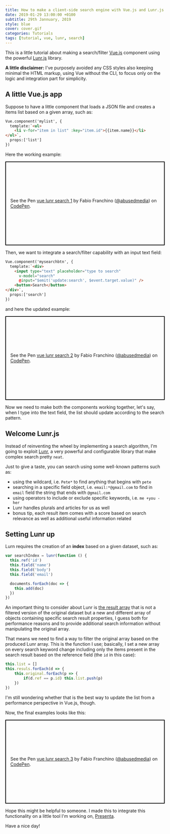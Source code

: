 ```yaml
---
title: How to make a client-side search engine with Vue.js and Lunr.js
date: 2019-01-29 13:00:00 +0100
subtitle: 29th Jannuary, 2019
style: blue
cover: cover.gif
categories: Tutorials
tags: [tutorial, vue, lunr, search]
---
```


This is a little tutorial about making a search/filter [Vue.js](https://www.vuejs.org/) component using the powerful [Lunr.js](https://lunrjs.com/) library.

**A little disclaimer:** I've purposely avoided any CSS styles also keeping minimal the HTML markup, using Vue without the CLI, to focus only on the logic and integration part for simplicity.

## A little Vue.js app

Suppose to have a little component that loads a JSON file and creates a items list based on a given array, such as:

```html
Vue.component('mylist', {
  template:`<ul>
    <li v-for="item in list" :key="item.id">{{item.name}}</li>
</ul>`,
  props:['list']
})
```

Here the working example:

<p class="codepen" data-height="265" data-theme-id="0" data-default-tab="js,result" data-user="abusedmedia" data-slug-hash="wNzBQY" style="height: 265px; box-sizing: border-box; display: flex; align-items: center; justify-content: center; border: 2px solid black; margin: 1em 0; padding: 1em;" data-pen-title="vue lunr search 1">
  <span>See the Pen <a href="https://codepen.io/abusedmedia/pen/wNzBQY/">
  vue lunr search 1</a> by Fabio Franchino (<a href="https://codepen.io/abusedmedia">@abusedmedia</a>)
  on <a href="https://codepen.io">CodePen</a>.</span>
</p>

Then, we want to integrate a search/filter capability with an input text field:

```html
Vue.component('mysearchbtn', {
  template:`<div>
    <input type="text" placeholder="type to search"
      v-model="search"
      @input="$emit('update:search', $event.target.value)" />
    <button>Search</button>
</div>`,
  props:['search']
})
```

and here the updated example:

<p class="codepen" data-height="265" data-theme-id="0" data-default-tab="js,result" data-user="abusedmedia" data-slug-hash="ErgjYN" style="height: 265px; box-sizing: border-box; display: flex; align-items: center; justify-content: center; border: 2px solid black; margin: 1em 0; padding: 1em;" data-pen-title="vue lunr search 2">
  <span>See the Pen <a href="https://codepen.io/abusedmedia/pen/ErgjYN/">
  vue lunr search 2</a> by Fabio Franchino (<a href="https://codepen.io/abusedmedia">@abusedmedia</a>)
  on <a href="https://codepen.io">CodePen</a>.</span>
</p>

Now we need to make both the components working together, let's say, when I type into the text field, the list should update according to the search pattern.

## Welcome Lunr.js

Instead of reinventing the wheel by implementing a search algorithm, I'm going to exploit [Lunr](https://lunrjs.com/), a very powerful and configurable library that make complex search pretty `neat`.

Just to give a taste, you can search using some well-known patterns such as:

- using the wildcard, i.e. `Pete*` to find anything that begins with `pete`
- searching in a specific field object, i.e. `email:*@gmail.com` to find in `email` field the string that ends with `@gmail.com`
- using operators to include or exclude specific keywords, i.e. `me +you -her` 
- Lunr handles plurals and articles for us as well
- bonus tip, each result item comes with a score based on search relevance as well as additional useful information related

## Setting Lunr up 

Lurn requires the creation of an **index** based on a given dataset, such as:

```js
var searchIndex = lunr(function () {
  this.ref('id')
  this.field('name')
  this.field('body')
  this.field('email')

  documents.forEach(doc => {
    this.add(doc)
  })
})
```

An important thing to consider about Lunr is [the result array](https://lunrjs.com/guides/core_concepts.html#search-results) that is not a filtered version of the original dataset but a new and different array of objects containing specific search result properties, I guess both for performance reasons and to provide additional search information without manipulating the original array.

That means we need to find a way to filter the original array based on the produced Lunr array. This is the function I use; basically, I set a new array on every search keyword change including only the items present in the search result based on the reference field (the `id` in this case):

```js
this.list = []
this.resuls.forEach(d => {
    this.original.forEach(p => {
        if(d.ref == p.id) this.list.push(p)
    })
})
```

I'm still wondering whether that is the best way to update the list from a performance perspective in Vue.js, though.

Now, the final examples looks like this:

<p class="codepen" data-height="265" data-theme-id="0" data-default-tab="js,result" data-user="abusedmedia" data-slug-hash="GzjJEP" style="height: 265px; box-sizing: border-box; display: flex; align-items: center; justify-content: center; border: 2px solid black; margin: 1em 0; padding: 1em;" data-pen-title="vue lunr search 3">
  <span>See the Pen <a href="https://codepen.io/abusedmedia/pen/GzjJEP/">
  vue lunr search 3</a> by Fabio Franchino (<a href="https://codepen.io/abusedmedia">@abusedmedia</a>)
  on <a href="https://codepen.io">CodePen</a>.</span>
</p>

Hope this might be helpful to someone. I made this to integrate this functionality on a little tool I'm working on, [Presenta](https://www.presenta.cc/).

Have a nice day!